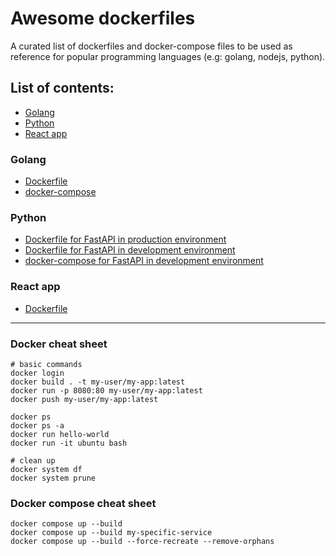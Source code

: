 # Awesome dockerfiles

A curated list of dockerfiles and docker-compose files to be used as reference for popular programming languages (e.g:
golang, nodejs, python).

## List of contents:

- [Golang](#golang)
- [Python](#python)
- [React app](#react-app)

### Golang

- [Dockerfile](Dockerfile.golang)
- [docker-compose](docker-compose.golang.yml)

### Python

- [Dockerfile for FastAPI in production environment](Dockerfile.fastapi)
- [Dockerfile for FastAPI in development environment](Dockerfile.fastapi_dev)
- [docker-compose for FastAPI in development environment](docker-compose.fastapi.yml)

### React app

- [Dockerfile](Dockerfile.react_app)

---

### Docker cheat sheet

```shell
# basic commands
docker login
docker build . -t my-user/my-app:latest
docker run -p 8080:80 my-user/my-app:latest
docker push my-user/my-app:latest

docker ps
docker ps -a
docker run hello-world
docker run -it ubuntu bash

# clean up
docker system df
docker system prune
```

### Docker compose cheat sheet

```shell
docker compose up --build
docker compose up --build my-specific-service
docker compose up --build --force-recreate --remove-orphans
```
